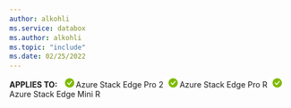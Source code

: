 ```yaml
---
author: alkohli
ms.service: databox
ms.author: alkohli
ms.topic: "include"
ms.date: 02/25/2022
---
```


**APPLIES TO:** ![Yes for Pro 2 SKU](media\azure-stack-edge-applies-to-skus\yes.png)Azure Stack Edge Pro 2![Yes for Pro R SKU](media\azure-stack-edge-applies-to-skus\yes.png)Azure Stack Edge Pro R![Yes for Mini R SKU](media\azure-stack-edge-applies-to-skus\yes.png)Azure Stack Edge Mini R&nbsp;&nbsp;
